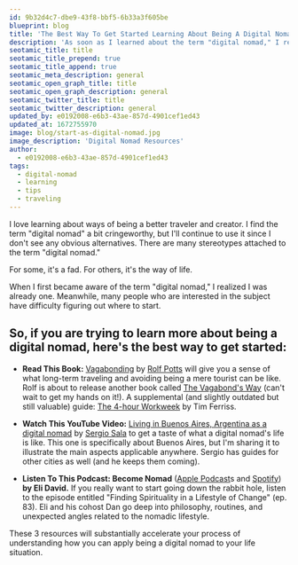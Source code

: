 ```yaml
---
id: 9b32d4c7-dbe9-43f8-bbf5-6b33a3f605be
blueprint: blog
title: 'The Best Way To Get Started Learning About Being A Digital Nomad'
description: 'As soon as I learned about the term "digital nomad," I realized I was already one. Many people interested in this topic don''t know where to start.'
seotamic_title: title
seotamic_title_prepend: true
seotamic_title_append: true
seotamic_meta_description: general
seotamic_open_graph_title: title
seotamic_open_graph_description: general
seotamic_twitter_title: title
seotamic_twitter_description: general
updated_by: e0192008-e6b3-43ae-857d-4901cef1ed43
updated_at: 1672755970
image: blog/start-as-digital-nomad.jpg
image_description: 'Digital Nomad Resources'
author:
  - e0192008-e6b3-43ae-857d-4901cef1ed43
tags:
  - digital-nomad
  - learning
  - tips
  - traveling
---
```

I love learning about ways of being a better traveler and creator. I find the term "digital nomad" a bit cringeworthy, but I'll continue to use it since I don't see any obvious alternatives. There are many stereotypes attached to the term "digital nomad."

For some, it's a fad. For others, it's the way of life.

When I first became aware of the term "digital nomad," I realized I was already one. Meanwhile, many people who are interested in the subject have difficulty figuring out where to start.

## So, if you are trying to learn more about being a digital nomad, here's the best way to get started:

*   **Read This Book:** [Vagabonding](https://rolfpotts.com/books/vagabonding/) by [Rolf Potts](https://twitter.com/rolfpotts) will give you a sense of what long-term traveling and avoiding being a mere tourist can be like. Rolf is about to release another book called [The Vagabond's Way](https://rolfpotts.com/books/the-vagabonds-way/) (can't wait to get my hands on it!). A supplemental (and slightly outdated but still valuable) guide: [The 4-hour Workweek](https://tim.blog/tim-ferriss-books/?_ga=2.158904316.794681944.1660557821-693595879.1660557821#the-4-hour-workweek) by Tim Ferriss.
    
*   **Watch This YouTube Video:** [Living in Buenos Aires, Argentina as a digital nomad](https://www.youtube.com/watch?v=bl-oXcQ6Mxs) by [Sergio Sala](https://twitter.com/sergiosa_la) to get a taste of what a digital nomad's life is like. This one is specifically about Buenos Aires, but I'm sharing it to illustrate the main aspects applicable anywhere. Sergio has guides for other cities as well (and he keeps them coming).
    
*   **Listen To This Podcast: Become Nomad** ([Apple Podcast](https://podcasts.apple.com/us/podcast/become-nomad-digital-nomad-lifestyle-and-long-term-travel/id1051084986)s and [Spotify](https://open.spotify.com/show/09ZHkd42SW0fw2MdgwQwhw)) **by Eli David.** If you really want to start going down the rabbit hole, listen to the episode entitled "Finding Spirituality in a Lifestyle of Change" (ep. 83). Eli and his cohost Dan go deep into philosophy, routines, and unexpected angles related to the nomadic lifestyle.
    

These 3 resources will substantially accelerate your process of understanding how you can apply being a digital nomad to your life situation.